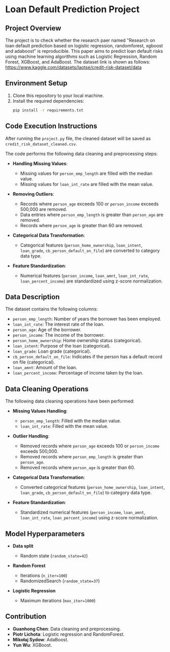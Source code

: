 # Loan Default Prediction Project

## Project Overview
The project is to check whether the research paer named "Research on loan default prediction based on logistic regression, randomforest, xgboost and adaboost" is reproducible. This paper aims to predict loan default risks using machine learning algorithms such as Logistic Regression, Random Forest, XGBoost, and AdaBoost. The dataset link is shown as follows: https://www.kaggle.com/datasets/laotse/credit-risk-dataset/data


## Environment Setup
1. Clone this repository to your local machine.
2. Install the required dependencies:
   ```bash
   pip install -r requirements.txt
## Code Execution Instructions
After running the `project.py` file, the cleaned dataset will be saved as `credit_risk_dataset_cleaned.csv`.

The code performs the following data cleaning and preprocessing steps:

- **Handling Missing Values**:
  - Missing values for `person_emp_length` are filled with the median value.
  - Missing values for `loan_int_rate` are filled with the mean value.

- **Removing Outliers**:
  - Records where `person_age` exceeds 100 or `person_income` exceeds 500,000 are removed.
  - Data entries where `person_emp_length` is greater than `person_age` are removed.
  - Records where `person_age` is greater than 60 are removed.

- **Categorical Data Transformation**:
  - Categorical features (`person_home_ownership`, `loan_intent`, `loan_grade`, `cb_person_default_on_file`) are converted to category data type.

- **Feature Standardization**:
  - Numerical features (`person_income`, `loan_amnt`, `loan_int_rate`, `loan_percent_income`) are standardized using z-score normalization.

## Data Description
The dataset contains the following columns:

- `person_emp_length`: Number of years the borrower has been employed.
- `loan_int_rate`: The interest rate of the loan.
- `person_age`: Age of the borrower.
- `person_income`: The income of the borrower.
- `person_home_ownership`: Home ownership status (categorical).
- `loan_intent`: Purpose of the loan (categorical).
- `loan_grade`: Loan grade (categorical).
- `cb_person_default_on_file`: Indicates if the person has a default record on file (categorical).
- `loan_amnt`: Amount of the loan.
- `loan_percent_income`: Percentage of income taken by the loan.

## Data Cleaning Operations
The following data cleaning operations have been performed:

- **Missing Values Handling**:
  - `person_emp_length`: Filled with the median value.
  - `loan_int_rate`: Filled with the mean value.

- **Outlier Handling**:
  - Removed records where `person_age` exceeds 100 or `person_income` exceeds 500,000.
  - Removed records where `person_emp_length` is greater than `person_age`.
  - Removed records where `person_age` is greater than 60.

- **Categorical Data Transformation**:
  - Converted categorical features (`person_home_ownership`, `loan_intent`, `loan_grade`, `cb_person_default_on_file`) to category data type.

- **Feature Standardization**:
  - Standardized numerical features (`person_income`, `loan_amnt`, `loan_int_rate`, `loan_percent_income`) using z-score normalization.

## Model Hyperparameters

- **Data split**
  - Random state (`random_state=42`)

- **Random Forest**
  - Iterations (`n_iter=100`)
  - RandomizedSearch (`random_state=37`)

- **Logistic Regression**
  - Maximum iterations (`max_iter=1000`)

## Contribution
- **Guanhong Chen**: Data cleaning and preprocessing.
- **Piotr Lichota**: Logistic regression and RandomForest.
- **Mikołaj Sydow**: AdaBoost.
- **Yun Wu**: XGBoost.







